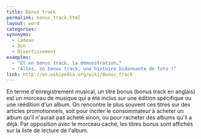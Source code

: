 ```yaml
---
title: Bonus track
permalink: bonus_track.html
layout: word
categories:
synonyms:
  - Cadeau
  - Don
  - Divertissement
examples:
  - "Et en bonus track, la démonstration…"
  - "Allez, en bonus track, une histoire bidonnante de Toto !"
link: http://en.wikipedia.org/wiki/Bonus_track
---
```


En terme d'enregistrement musical, un titre bonus (bonus track en anglais) est un morceau de musique qui a été inclus sur une édition spécifique ou une réédition d'un album. On rencontre le plus souvent ces titres sur des articles promotionnels, soit pour inciter le consommateur à acheter un album qu'il n'aurait pas acheté sinon, ou pour racheter des albums qu'il a déjà. Par opposition avec le morceau caché, les titres bonus sont affichés sur la liste de lecture de l'album.


